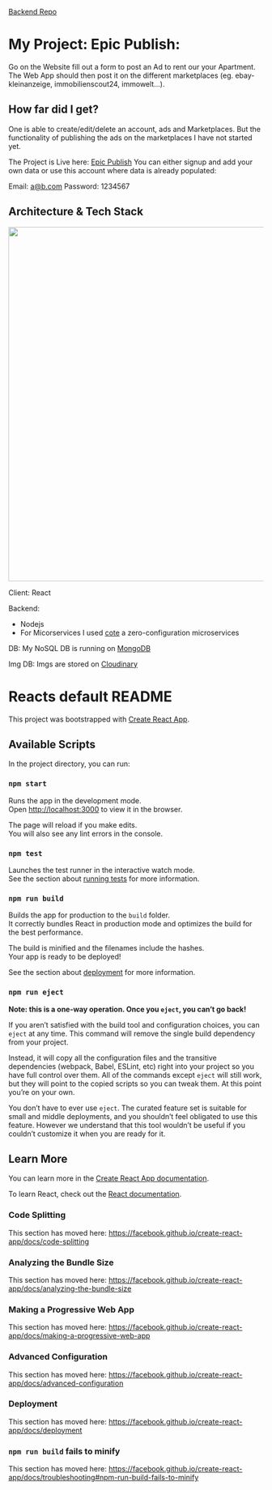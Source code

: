 [Backend Repo](https://github.com/heikodam/epic-publish-backend)

# My Project: Epic Publish:
Go on the Website fill out a form to post an Ad to rent our your Apartment. The Web App should then post it on the different marketplaces (eg. ebay-kleinanzeige, immobilienscout24, immowelt...).

<a name="how-far"/>

## How far did I get?
One is able to create/edit/delete an account, ads and Marketplaces. But the functionality of publishing the ads on the marketplaces I have not started yet. 

The Project is Live here: [Epic Publish](https://fierce-tundra-77613.herokuapp.com/)
You can either signup and add your own data or use this account where data is already populated:

Email: a@b.com
Password: 1234567


<a name="architecture"/>

## Architecture & Tech Stack

<img src="https://res.cloudinary.com/heikodam/image/upload/v1588881439/Epic_Publish_Architecture_umw5cc.jpg" width="700">

Client: React

Backend: 
- Nodejs
- For Micorservices I used [cote](https://www.npmjs.com/package/cote) a zero-configuration microservices

DB:
My NoSQL DB is running on [MongoDB](https://www.mongodb.com/)

Img DB:
Imgs are stored on [Cloudinary](https://cloudinary.com/)

# Reacts default README
This project was bootstrapped with [Create React App](https://github.com/facebook/create-react-app).

## Available Scripts

In the project directory, you can run:

### `npm start`

Runs the app in the development mode.<br />
Open [http://localhost:3000](http://localhost:3000) to view it in the browser.

The page will reload if you make edits.<br />
You will also see any lint errors in the console.

### `npm test`

Launches the test runner in the interactive watch mode.<br />
See the section about [running tests](https://facebook.github.io/create-react-app/docs/running-tests) for more information.

### `npm run build`

Builds the app for production to the `build` folder.<br />
It correctly bundles React in production mode and optimizes the build for the best performance.

The build is minified and the filenames include the hashes.<br />
Your app is ready to be deployed!

See the section about [deployment](https://facebook.github.io/create-react-app/docs/deployment) for more information.

### `npm run eject`

**Note: this is a one-way operation. Once you `eject`, you can’t go back!**

If you aren’t satisfied with the build tool and configuration choices, you can `eject` at any time. This command will remove the single build dependency from your project.

Instead, it will copy all the configuration files and the transitive dependencies (webpack, Babel, ESLint, etc) right into your project so you have full control over them. All of the commands except `eject` will still work, but they will point to the copied scripts so you can tweak them. At this point you’re on your own.

You don’t have to ever use `eject`. The curated feature set is suitable for small and middle deployments, and you shouldn’t feel obligated to use this feature. However we understand that this tool wouldn’t be useful if you couldn’t customize it when you are ready for it.

## Learn More

You can learn more in the [Create React App documentation](https://facebook.github.io/create-react-app/docs/getting-started).

To learn React, check out the [React documentation](https://reactjs.org/).

### Code Splitting

This section has moved here: https://facebook.github.io/create-react-app/docs/code-splitting

### Analyzing the Bundle Size

This section has moved here: https://facebook.github.io/create-react-app/docs/analyzing-the-bundle-size

### Making a Progressive Web App

This section has moved here: https://facebook.github.io/create-react-app/docs/making-a-progressive-web-app

### Advanced Configuration

This section has moved here: https://facebook.github.io/create-react-app/docs/advanced-configuration

### Deployment

This section has moved here: https://facebook.github.io/create-react-app/docs/deployment

### `npm run build` fails to minify

This section has moved here: https://facebook.github.io/create-react-app/docs/troubleshooting#npm-run-build-fails-to-minify
